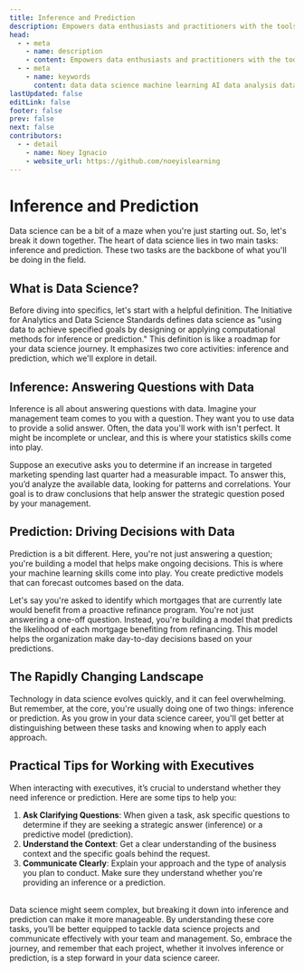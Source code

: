 ```yaml
---
title: Inference and Prediction
description: Empowers data enthusiasts and practitioners with the tools and knowledge to unlock the potential of data.
head:
  - - meta
    - name: description
    - content: Empowers data enthusiasts and practitioners with the tools and knowledge to unlock the potential of data.
  - - meta
    - name: keywords
      content: data data science machine learning AI data analysis data-driven data enthusiasts data practitioners
lastUpdated: false
editLink: false
footer: false
prev: false
next: false
contributors:
  - - detail
    - name: Noey Ignacio
    - website_url: https://github.com/noeyislearning
---
```


# Inference and Prediction

Data science can be a bit of a maze when you're just starting out. So, let's break it down together. The heart of data science lies in two main tasks: inference and prediction. These two tasks are the backbone of what you'll be doing in the field.

## What is Data Science?

Before diving into specifics, let's start with a helpful definition. The Initiative for Analytics and Data Science Standards defines data science as "using data to achieve specified goals by designing or applying computational methods for inference or prediction." This definition is like a roadmap for your data science journey. It emphasizes two core activities: inference and prediction, which we'll explore in detail.

## Inference: Answering Questions with Data

Inference is all about answering questions with data. Imagine your management team comes to you with a question. They want you to use data to provide a solid answer. Often, the data you'll work with isn't perfect. It might be incomplete or unclear, and this is where your statistics skills come into play.

Suppose an executive asks you to determine if an increase in targeted marketing spending last quarter had a measurable impact. To answer this, you’d analyze the available data, looking for patterns and correlations. Your goal is to draw conclusions that help answer the strategic question posed by your management.

## Prediction: Driving Decisions with Data

Prediction is a bit different. Here, you're not just answering a question; you're building a model that helps make ongoing decisions. This is where your machine learning skills come into play. You create predictive models that can forecast outcomes based on the data.

Let's say you're asked to identify which mortgages that are currently late would benefit from a proactive refinance program. You're not just answering a one-off question. Instead, you're building a model that predicts the likelihood of each mortgage benefiting from refinancing. This model helps the organization make day-to-day decisions based on your predictions.

## The Rapidly Changing Landscape

Technology in data science evolves quickly, and it can feel overwhelming. But remember, at the core, you're usually doing one of two things: inference or prediction. As you grow in your data science career, you'll get better at distinguishing between these tasks and knowing when to apply each approach.

## Practical Tips for Working with Executives

When interacting with executives, it’s crucial to understand whether they need inference or prediction. Here are some tips to help you:

1. **Ask Clarifying Questions**: When given a task, ask specific questions to determine if they are seeking a strategic answer (inference) or a predictive model (prediction).
2. **Understand the Context**: Get a clear understanding of the business context and the specific goals behind the request.
3. **Communicate Clearly**: Explain your approach and the type of analysis you plan to conduct. Make sure they understand whether you're providing an inference or a prediction.

<br />
Data science might seem complex, but breaking it down into inference and prediction can make it more manageable. By understanding these core tasks, you’ll be better equipped to tackle data science projects and communicate effectively with your team and management. So, embrace the journey, and remember that each project, whether it involves inference or prediction, is a step forward in your data science career.
